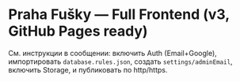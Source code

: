 # Praha Fušky — Full Frontend (v3, GitHub Pages ready)
См. инструкции в сообщении: включить Auth (Email+Google), импортировать `database.rules.json`, создать `settings/adminEmail`, включить Storage, и публиковать по http/https.
